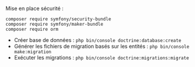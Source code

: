 Mise en place sécurité :

```
composer require symfony/security-bundle
composer require symfony/maker-bundle
composer require orm
```

- Créer base de données : `php bin/console doctrine:database:create`
- Générer les fichiers de migration basés sur les entités : `php bin/console make:migration`
- Exécuter les migrations : `php bin/console doctrine:migrations:migrate`

